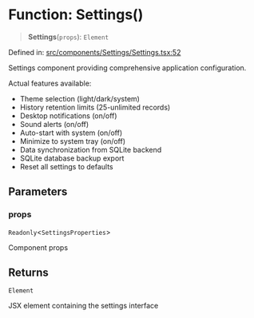 # Function: Settings()

> **Settings**(`props`): `Element`

Defined in: [src/components/Settings/Settings.tsx:52](https://github.com/Nick2bad4u/Uptime-Watcher/blob/3cce0c3b352c8390536ca3c7399ece50a05faf18/src/components/Settings/Settings.tsx#L52)

Settings component providing comprehensive application configuration.

Actual features available:
- Theme selection (light/dark/system)
- History retention limits (25-unlimited records)
- Desktop notifications (on/off)
- Sound alerts (on/off)
- Auto-start with system (on/off)
- Minimize to system tray (on/off)
- Data synchronization from SQLite backend
- SQLite database backup export
- Reset all settings to defaults

## Parameters

### props

`Readonly`\<`SettingsProperties`\>

Component props

## Returns

`Element`

JSX element containing the settings interface
